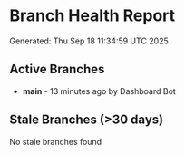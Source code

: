# Branch Health Report
Generated: Thu Sep 18 11:34:59 UTC 2025

## Active Branches
- **main** - 13 minutes ago by Dashboard Bot

## Stale Branches (>30 days)
No stale branches found
